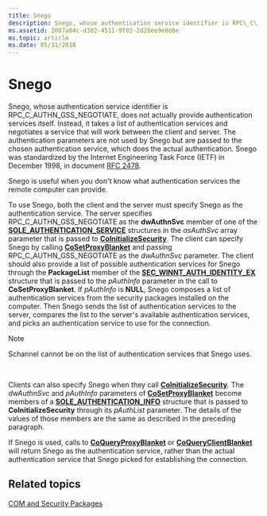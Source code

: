 ```yaml
---
title: Snego
description: Snego, whose authentication service identifier is RPC\_C\_AUTHN\_GSS\_NEGOTIATE, does not actually provide authentication services itself.
ms.assetid: 2087a84c-d302-4511-9f02-2d20ee9e0d8e
ms.topic: article
ms.date: 05/31/2018
---
```


# Snego

Snego, whose authentication service identifier is RPC\_C\_AUTHN\_GSS\_NEGOTIATE, does not actually provide authentication services itself. Instead, it takes a list of authentication services and negotiates a service that will work between the client and server. The authentication parameters are not used by Snego but are passed to the chosen authentication service, which does the actual authentication. Snego was standardized by the Internet Engineering Task Force (IETF) in December 1998, in document [RFC 2478](https://www.ietf.org/rfc/rfc2478.txt).

Snego is useful when you don't know what authentication services the remote computer can provide.

To use Snego, both the client and the server must specify Snego as the authentication service. The server specifies RPC\_C\_AUTHN\_GSS\_NEGOTIATE as the **dwAuthnSvc** member of one of the [**SOLE\_AUTHENTICATION\_SERVICE**](https://msdn.microsoft.com/library/ms686648(v=VS.85).aspx) structures in the *asAuthSvc* array parameter that is passed to [**CoInitializeSecurity**](/windows/desktop/api/combaseapi/nf-combaseapi-coinitializesecurity). The client can specify Snego by calling [**CoSetProxyBlanket**](/windows/desktop/api/combaseapi/nf-combaseapi-cosetproxyblanket) and passing RPC\_C\_AUTHN\_GSS\_NEGOTIATE as the *dwAuthnSvc* parameter. The client should also provide a list of possible authentication services for Snego through the **PackageList** member of the [**SEC\_WINNT\_AUTH\_IDENTITY\_EX**](https://docs.microsoft.com/windows/desktop/api/sspi/ns-sspi-_sec_winnt_auth_identity_exa) structure that is passed to the *pAuthInfo* parameter in the call to **CoSetProxyBlanket**. If *pAuthInfo* is **NULL**, Snego composes a list of authentication services from the security packages installed on the computer. Then Snego sends the list of authentication services to the server, compares the list to the server's available authentication services, and picks an authentication service to use for the connection.

> [!Note]  
> Schannel cannot be on the list of authentication services that Snego uses.

 

Clients can also specify Snego when they call [**CoInitializeSecurity**](/windows/desktop/api/combaseapi/nf-combaseapi-coinitializesecurity). The *dwAuthnSvc* and *pAuthInfo* parameters of [**CoSetProxyBlanket**](/windows/desktop/api/combaseapi/nf-combaseapi-cosetproxyblanket) become members of a [**SOLE\_AUTHENTICATION\_INFO**](https://msdn.microsoft.com/library/ms680049(v=VS.85).aspx) structure that is passed to **CoInitializeSecurity** through its *pAuthList* parameter. The details of the values of those members are the same as described in the preceding paragraph.

If Snego is used, calls to [**CoQueryProxyBlanket**](/windows/desktop/api/combaseapi/nf-combaseapi-coqueryproxyblanket) or [**CoQueryClientBlanket**](/windows/desktop/api/combaseapi/nf-combaseapi-coqueryclientblanket) will return Snego as the authentication service, rather than the actual authentication service that Snego picked for establishing the connection.

## Related topics

<dl> <dt>

[COM and Security Packages](com-and-security-packages.md)
</dt> </dl>

 

 




